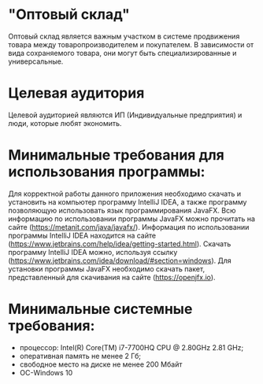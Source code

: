 # "Оптовый склад"
Оптовый склад является важным участком в системе продвижения товара между товаропроизводителем и покупателем.
В зависимости от вида сохраняемого товара, они могут быть специализированные и универсальные. 
# Целевая аудитория
Целевой аудиторией являются ИП (Индивидуальные предприятия) и люди, которые любят экономить.
# Минимальные требования для использования программы:
Для корректной работы данного приложения необходимо скачать и установить на компьютер программу IntelliJ IDEA,
а также программу позволяющую использовать язык программирования JavaFX. Всю информацию по использовании программы
JavaFX можно прочитать на сайте (https://metanit.com/java/javafx/). Информация по использовании программы
IntelliJ IDEA находится на сайте (https://www.jetbrains.com/help/idea/getting-started.html). Скачать программу
IntelliJ IDEA можно, используя ссылку (https://www.jetbrains.com/idea/download/#section=windows). Для установки
программы JavaFX необходимо скачать пакет, представленный для скачивания на сайте (https://openjfx.io).
# Минимальные системные требования:
*	процессор: Intel(R) Core(TM) i7-7700HQ CPU @ 2.80GHz   2.81 GHz;
*	оперативная память не менее 2 Гб;
*	свободное место на диске не менее 200 Мбайт
*	ОС-Windows 10
